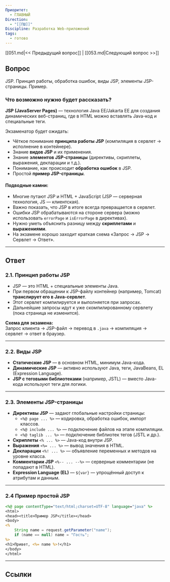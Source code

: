 ```yaml
---
Приоритет:
  - ГЛАВНЫЙ
Direction:
  - "[[ПШ]]"
Discipline: Разработка Web-приложений
tags:
  - готово
---
```

[[051.md|<< Предыдущий вопрос]] | [[053.md|Следующий вопрос >>]]
## Вопрос
JSP. Принцип работы, обработка ошибок, виды JSP, элементы JSP-страницы. Пример.

### Что возможно нужно будет рассказать?
**JSP (JavaServer Pages)** — технология Java EE/Jakarta EE для создания динамических веб-страниц, где в HTML можно вставлять Java-код и специальные теги.

Экзаменатор будет ожидать:
- Чёткое понимание **принципа работы JSP** (компиляция в сервлет → исполнение в контейнере).
- Знание **видов JSP** и их применения.
- Знание **элементов JSP-страницы** (директивы, скриплеты, выражения, декларации и т.д.).
- Понимание, как происходит **обработка ошибок** в JSP.
- Простой **пример JSP-страницы**.
#### Подводные камни:
- Многие путают JSP и HTML + JavaScript (JSP — серверная технология, JS — клиентская).
- Важно показать, что JSP в итоге всегда превращается в сервлет.
- Ошибки JSP обрабатываются на стороне сервера (можно использовать `errorPage` и `isErrorPage` в директивах).
- Нужно уметь объяснить разницу между **скриплетами** и **выражениями**.
- На экзамене хорошо заходит краткая схема «Запрос → JSP → Сервлет → Ответ».

---
## Ответ
### 2.1. Принцип работы JSP
- JSP — это HTML + специальные элементы Java.
- При первом обращении к JSP-файлу контейнер (например, Tomcat) **транслирует его в Java-сервлет**.
- Этот сервлет компилируется и выполняется при запросах.
- Дальнейшие запросы идут к уже скомпилированному сервлету (пока страница не изменится).

**Схема для экзамена:**  
Запрос клиента → JSP-файл → перевод в `.java` → компиляция → сервлет → ответ в браузер.

---
### 2.2. Виды JSP
- **Статические JSP** — в основном HTML, минимум Java-кода.
- **Динамические JSP** — активно используют Java, теги, JavaBeans, EL (Expression Language).
- **JSP с теговыми библиотеками** (например, JSTL) — вместо Java-кода используют теги для логики.

---
### 2.3. Элементы JSP-страницы
- **Директивы JSP** — задают глобальные настройки страницы:
    - `<%@ page ... %>` — кодировка, обработка ошибок, импорт классов.
    - `<%@ include ... %>` — подключение файлов на этапе компиляции.
    - `<%@ taglib ... %>` — подключение библиотек тегов (JSTL и др.).
- **Скриплеты** `<% ... %>` — Java-код внутри JSP.
- **Выражения** `<%= ... %>` — вывод значения в HTML.
- **Декларации** `<%! ... %>` — объявление переменных и методов на уровне класса.
- **Комментарии JSP** `<%-- ... --%>` — серверные комментарии (не попадают в HTML).
- **Expression Language (EL)** — `${var}` — упрощённый доступ к атрибутам и данным.

---
### 2.4 Пример простой JSP
```jsp
<%@ page contentType="text/html;charset=UTF-8" language="java" %>
<html>
<head><title>Пример JSP</title></head>
<body>
<%
    String name = request.getParameter("name");
    if (name == null) name = "Гость";
%>
<h1>Привет, <%= name %>!</h1>
</body>
</html>
```

---
## Ссылки
